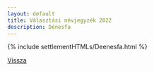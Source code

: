 ```yaml
---
layout: default
title: Választási névjegyzék 2022
description: Dénesfa
---
```


{% include settlementHTMLs/Deenesfa.html %}

[Vissza](./)
